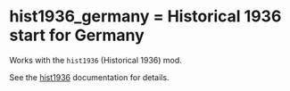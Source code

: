 # hist1936_germany = Historical 1936 start for Germany

Works with the `hist1936` (Historical 1936) mod.

See the [hist1936](hist1936.md) documentation for details.
